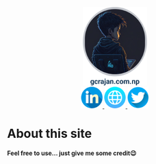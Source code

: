 <div id="header" align="center">
  <img src="https://github.com/gcrajan/image/blob/main/Group%201.png" width="150" />
</div>
<div id="badges" align="center">
  <a href="https://www.linkedin.com/in/rajan-g-c-69a690199/">
    <img src="https://github.com/gcrajan/image/blob/main/linkedin.png" width="50"/>
  </a>
  <a href="https://gcrajan.com.np/">
    <img src="https://github.com/gcrajan/image/blob/main/web.png" width="50"/>
  </a>
  <a href="https://twitter.com/iamgcrajan">
    <img src="https://github.com/gcrajan/image/blob/main/twitter.png" width="50"/>
  </a>
</div>


<h1>About this site</h1>
<h4>Feel free to use... just give me some credit😉</h4>